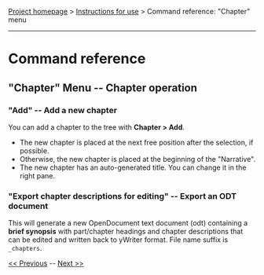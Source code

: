 [Project homepage](../index) > [Instructions for use](../usage) > Command reference: "Chapter" menu

--- 

# Command reference

## "Chapter" Menu -- Chapter operation

### "Add" -- Add a new chapter

You can add a chapter to the tree with **Chapter > Add**.
- The new chapter is placed at the next free position after the selection, if possible.
- Otherwise, the new chapter is placed at the beginning of the "Narrative". 
- The new chapter has an auto-generated title. You can change it in the right pane.

### "Export chapter descriptions for editing" -- Export an ODT document

This will generate a new OpenDocument text document (odt) containing a
**brief synopsis** with part/chapter headings and chapter descriptions that can
be edited and written back to yWriter format. File name suffix is
`_chapters`.

[<< Previous](part_menu) -- [Next >>](scene_menu)